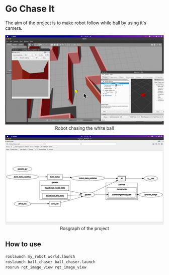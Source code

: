 # Go Chase It
The aim of the project is to make robot follow while ball by using it's camera.

<p align="center">
  <img src="images/gochaseit.gif">
  <br>Robot chasing the white ball
</p>

<p align="center">
  <img src="images/rqt_graph.png">
  <br>Rosgraph of the project
</p>

## How to use
```bash
roslaunch my_robot world.launch
roslaunch ball_chaser ball_chaser.launch
rosrun rqt_image_view rqt_image_view
```